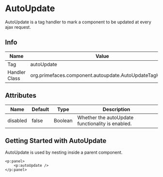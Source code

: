# AutoUpdate

AutoUpdate is a tag handler to mark a component to be updated at every ajax request.

## Info

| Name | Value |
| - | - |
| Tag | autoUpdate
| Handler Class | org.primefaces.component.autoupdate.AutoUpdateTagHandler

## Attributes

| Name | Default | Type | Description | 
| --- | --- | --- | --- |
| disabled | false | Boolean | Whether the autoUpdate functionality is enabled.

## Getting Started with AutoUpdate
AutoUpdate is used by nesting inside a parent component.

```xhtml
<p:panel>
    <p:autoUpdate />
</p:panel>
```